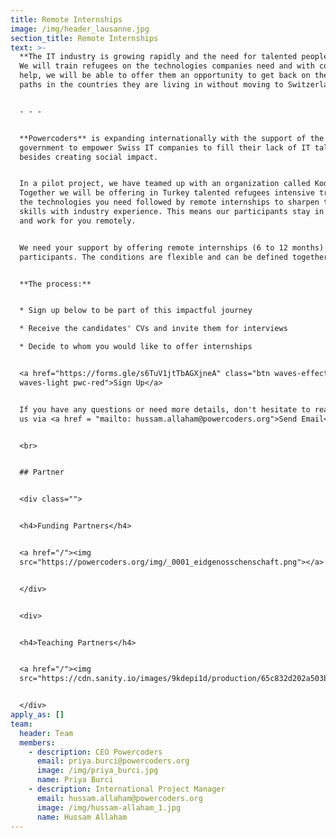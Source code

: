 ```yaml
---
title: Remote Internships
image: /img/header_lausanne.jpg
section_title: Remote Internships
text: >-
  **The IT industry is growing rapidly and the need for talented people is too.
  We will train refugees on the technologies companies need and with companies'
  help, we will be able to offer them an opportunity to get back on their career
  paths in the countries they are living in without moving to Switzerland.**


  - - -


  **Powercoders** is expanding internationally with the support of the Swiss
  government to empower Swiss IT companies to fill their lack of IT talents
  besides creating social impact.


  In a pilot project, we have teamed up with an organization called Kodluyoruz.
  Together we will be offering in Turkey talented refugees intensive training on
  the technologies you need followed by remote internships to sharpen their
  skills with industry experience. This means our participants stay in Turkey
  and work for you remotely.


  We need your support by offering remote internships (6 to 12 months) to our
  participants. The conditions are flexible and can be defined together.


  **The process:**


  * Sign up below to be part of this impactful journey

  * Receive the candidates' CVs and invite them for interviews

  * Decide to whom you would like to offer internships


  <a href="https://forms.gle/s6TuV1jtTbAGXjneA" class="btn waves-effect
  waves-light pwc-red">Sign Up</a>


  If you have any questions or need more details, don't hesitate to reach out to
  us via <a href = "mailto: hussam.allaham@powercoders.org">Send Email</a>


  <br>


  ## Partner


  <div class="">


  <h4>Funding Partners</h4>


  <a href="/"><img
  src="https://powercoders.org/img/_0001_eidgenosschenschaft.png"></a>


  </div>


  <div>


  <h4>Teaching Partners</h4>


  <a href="/"><img
  src="https://cdn.sanity.io/images/9kdepi1d/production/65c832d202a503b15d99e628f4313782f3ef50db-300x62.png"></a>


  </div>
apply_as: []
team:
  header: Team
  members:
    - description: CEO Powercoders
      email: priya.burci@powercoders.org
      image: /img/priya_burci.jpg
      name: Priya Burci
    - description: International Project Manager
      email: hussam.allaham@powercoders.org
      image: /img/hussam-allaham_1.jpg
      name: Hussam Allaham
---
```


